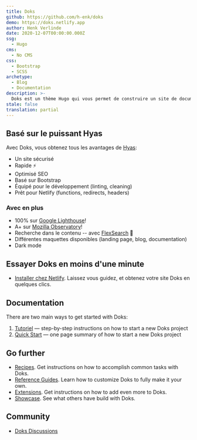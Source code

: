 ```yaml
---
title: Doks
github: https://github.com/h-enk/doks
demo: https://doks.netlify.app
author: Henk Verlinde
date: 2020-12-07T00:00:00.000Z
ssg:
  - Hugo
cms:
  - No CMS
css:
  - Bootstrap
  - SCSS
archetype:
  - Blog
  - Documentation
description: >-
  Doks est un thème Hugo qui vous permet de construire un site de documentation moderne, sécurisé, rapide, et optimisé pour le SEO.
stale: false
translation: partial
---
```


## Basé sur le puissant Hyas

Avec Doks, vous obtenez tous les avantages de [Hyas](https://gethyas.com/):

- Un site sécurisé
- Rapide ⚡️
- Optimisé SEO
- Basé sur Bootstrap
- Équipé pour le développement (linting, cleaning)
- Prêt pour Netlify (functions, redirects, headers)

### Avec en plus

- 100% sur [Google Lighthouse](https://googlechrome.github.io/lighthouse/viewer/?gist=7731347bb8ce999eff7428a8e763b637)!
- A+ sur [Mozilla Observatory](https://observatory.mozilla.org/analyze/doks.netlify.app)!
- Recherche dans le contenu -- avec [FlexSearch](https://github.com/nextapps-de/flexsearch) 🚀
- Différentes maquettes disponibles (landing page, blog, documentation)
- Dark mode


## Essayer Doks en moins d'une minute

- [Installer chez Netlify](https://app.netlify.com/start/deploy?repository=https://github.com/h-enk/doks). Laissez vous guidez, et obtenez votre site Doks en quelques clics.


## Documentation

There are two main ways to get started with Doks:

1. [Tutoriel](https://getdoks.org/tutorial/introduction/) — step-by-step instructions on how to start a new Doks project
2. [Quick Start](https://getdoks.org/docs/prologue/quick-start/) — one page summary of how to start a new Doks project

## Go further

- [Recipes](https://getdoks.org/docs/recipes/project-configuration/). Get instructions on how to accomplish common tasks with Doks.
- [Reference Guides](https://getdoks.org/docs/reference-guides/security/). Learn how to customize Doks to fully make it your own.
- [Extensions](https://getdoks.org/docs/extensions/add-google-fonts/). Get instructions on how to add even more to Doks.
- [Showcase](https://getdoks.org/showcase/causal-data-science-meeting/). See what others have build with Doks.



## Community

- [Doks Discussions](https://github.com/h-enk/doks/discussions)
